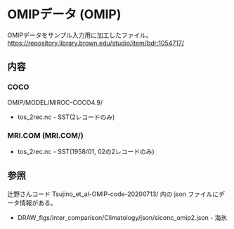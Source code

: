 OMIPデータ (OMIP)
========

OMIPデータをサンプル入力用に加工したファイル。
https://repository.library.brown.edu/studio/item/bdr:1054717/


内容
--------

### COCO

OMIP/MODEL/MIROC-COCO4.9/

  * tos_2rec.nc - SST(2レコードのみ)


### MRI.COM (MRI.COM/)

  * tos_2rec.nc - SST(1958/01, 02の2レコードのみ)


参照
--------

辻野さんコード Tsujino_et_al-OMIP-code-20200713/ 内の json ファイルにデータ情報がある。

  * DRAW_figs/inter_comparison/Climatology/json/siconc_omip2.json - 海氷